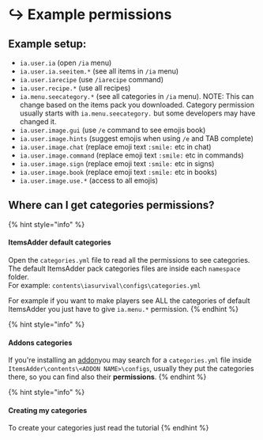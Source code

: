 # ↪ Example permissions

## Example setup:

* `ia.user.ia` (open `/ia` menu)
* `ia.user.ia.seeitem.*` (see all items in `/ia` menu)
* `ia.user.iarecipe` (use `/iarecipe` command)
* `ia.user.recipe.*` (use all recipes)
* `ia.menu.seecategory.*` (see all categories in `/ia` menu). NOTE: This can change based on the items pack you downloaded. Category permission usually starts with `ia.menu.seecategory.` but some developers may have changed it.
* `ia.user.image.gui` (use `/e` command to see emojis book)
* `ia.user.image.hints` (suggest emojis when using `/e` and TAB complete)
* `ia.user.image.chat` (replace emoji text `:smile:` etc in chat)
* `ia.user.image.command` (replace emoji text `:smile:` etc in commands)
* `ia.user.image.sign` (replace emoji text `:smile:` etc in signs)
* `ia.user.image.book` (replace emoji text `:smile:` etc in books)
* `ia.user.image.use.*` (access to all emojis)

## Where can I get categories permissions?

{% hint style="info" %}
#### ItemsAdder default categories

Open the `categories.yml` file to read all the permissions to see categories.\
The default ItemsAdder pack categories files are inside each `namespace` folder.\
For example: `contents\iasurvival\configs\categories.yml`

For example if you want to make players see ALL the categories of default ItemsAdder you just have to give `ia.menu.*` permission.
{% endhint %}

{% hint style="info" %}
#### Addons categories

If you're installing an [addon](https://addons.plugin.ga/itemsadder/)you may search for a `categories.yml` file inside `ItemsAdder\contents\<ADDON NAME>\configs`, usually they put the categories there, so you can find also their **permissions**.
{% endhint %}

{% hint style="info" %}
#### Creating my categories

To create your categories just read the tutorial
{% endhint %}
